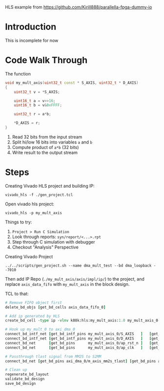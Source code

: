 HLS example from https://github.com/Kirill888/parallella-fpga-dummy-io

# Introduction

This is incomplete for now

# Code Walk Through

The function

```cpp
void my_mult_axis(uint32_t const * S_AXIS, uint32_t * D_AXIS)
{
    uint32_t v = *S_AXIS;

    uint16_t a = v>>16;
    uint16_t b = v&0xFFFF;

    uint32_t r = a*b;

    *D_AXIS = r;
}
```

1. Read  32 bits from the input stream
2. Split hi/low 16 bits into variables `a` and `b`
3. Compute product of `a*b` (32 bits)
4. Write result to the output stream


# Steps

Creating Vivado HLS project and building IP:

    vivado_hls -f ./gen_project.tcl


Open vivado hls project:

    vivado_hls -p my_mult_axis

Things to try:

1. `Project > Run C Simulation`
2. Look through reports: `syn/report/<...>.rpt`
3. Step through C simulation with debugger
4. Checkout "Analysis" Perspective

Creating Vivado Project

    ../../scripts/gen_project.sh --name dma_mult_test --bd dma_loopback --7010

Then add IP Repo (`./my_mult_axis/axis/impl/ip/`) to the project, and
replace `axis_data_fifo` with `my_mult_axis` in the block design.


TCL to that:

```tcl
# Remove FIFO object first
delete_bd_objs [get_bd_cells axis_data_fifo_0]

# Add ip generated by HLS
create_bd_cell -type ip -vlnv k88k:hls:my_mult_axis:1.0 my_mult_axis_0

# Hook up my_mult_0 to axi_dma_0
connect_bd_intf_net [get_bd_intf_pins my_mult_axis_0/S_AXIS   ]   [get_bd_intf_pins axi_dma_0/M_AXIS_MM2S     ]
connect_bd_intf_net [get_bd_intf_pins my_mult_axis_0/D_AXIS   ]   [get_bd_intf_pins axi_dma_0/S_AXIS_S2MM     ]
connect_bd_net      [get_bd_pins      my_mult_axis_0/ap_rst_n ]   [get_bd_pins      axi_dma_0/axi_resetn      ]
connect_bd_net      [get_bd_pins      my_mult_axis_0/ap_clk   ]   [get_bd_pins      axi_dma_0/m_axi_mm2s_aclk ]

# Passthrough tlast signal from MM2S to S2MM
connect_bd_net [get_bd_pins axi_dma_0/m_axis_mm2s_tlast] [get_bd_pins axi_dma_0/s_axis_s2mm_tlast]

# Clean up
regenerate_bd_layout
validate_bd_design
save_bd_design
```